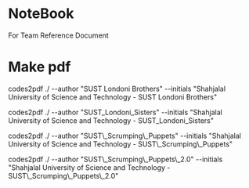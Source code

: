 # NoteBook
For Team Reference Document

# Make pdf
codes2pdf ./ --author "SUST Londoni Brothers" --initials "Shahjalal University of Science and Technology - SUST Londoni Brothers"

codes2pdf ./ --author "SUST\_Londoni\_Sisters" --initials "Shahjalal University of Science and Technology - SUST\_Londoni\_Sisters"

codes2pdf ./ --author "SUST\\_Scrumping\\_Puppets" --initials "Shahjalal University of Science and Technology - SUST\\_Scrumping\\_Puppets"

codes2pdf ./ --author "SUST\\_Scrumping\\_Puppets\\_2.0" --initials "Shahjalal University of Science and Technology - SUST\\_Scrumping\\_Puppets\\_2.0"

